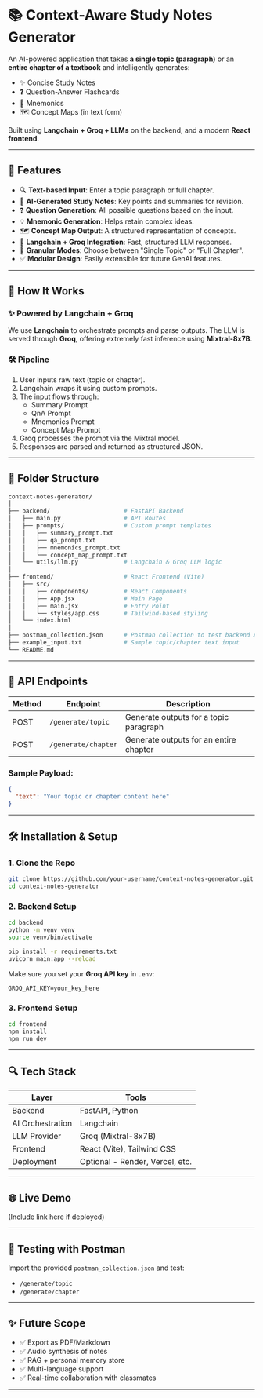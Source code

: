 


# 📚 Context-Aware Study Notes Generator

An AI-powered application that takes **a single topic (paragraph)** or an **entire chapter of a textbook** and intelligently generates:

- ✨ Concise Study Notes
- ❓ Question-Answer Flashcards
- 🧠 Mnemonics
- 🗺️ Concept Maps (in text form)

Built using **Langchain + Groq + LLMs** on the backend, and a modern **React frontend**.

---

## 🚀 Features

- 🔍 **Text-based Input**: Enter a topic paragraph or full chapter.
- 🧾 **AI-Generated Study Notes**: Key points and summaries for revision.
- ❓ **Question Generation**: All possible questions based on the input.
- 💡 **Mnemonic Generation**: Helps retain complex ideas.
- 🗺️ **Concept Map Output**: A structured representation of concepts.
- 🔗 **Langchain + Groq Integration**: Fast, structured LLM responses.
- 🎯 **Granular Modes**: Choose between "Single Topic" or "Full Chapter".
- ✅ **Modular Design**: Easily extensible for future GenAI features.

---

## 🧠 How It Works

### ✨ Powered by Langchain + Groq

We use **Langchain** to orchestrate prompts and parse outputs. The LLM is served through **Groq**, offering extremely fast inference using **Mixtral-8x7B**.

### 🛠️ Pipeline

1. User inputs raw text (topic or chapter).
2. Langchain wraps it using custom prompts.
3. The input flows through:
   - Summary Prompt
   - QnA Prompt
   - Mnemonics Prompt
   - Concept Map Prompt
4. Groq processes the prompt via the Mixtral model.
5. Responses are parsed and returned as structured JSON.

---

## 🧱 Folder Structure

```bash
context-notes-generator/
│
├── backend/                     # FastAPI Backend
│   ├── main.py                  # API Routes
│   ├── prompts/                 # Custom prompt templates
│   │   ├── summary_prompt.txt
│   │   ├── qa_prompt.txt
│   │   ├── mnemonics_prompt.txt
│   │   └── concept_map_prompt.txt
│   └── utils/llm.py             # Langchain & Groq LLM logic
│
├── frontend/                    # React Frontend (Vite)
│   ├── src/
│   │   ├── components/          # React Components
│   │   ├── App.jsx              # Main Page
│   │   ├── main.jsx             # Entry Point
│   │   └── styles/app.css       # Tailwind-based styling
│   └── index.html
│
├── postman_collection.json      # Postman collection to test backend APIs
├── example_input.txt            # Sample topic/chapter text input
└── README.md
```

---

## 🧪 API Endpoints

| Method | Endpoint      | Description                           |
|--------|---------------|---------------------------------------|
| POST   | `/generate/topic`   | Generate outputs for a topic paragraph |
| POST   | `/generate/chapter` | Generate outputs for an entire chapter |

### Sample Payload:
```json
{
  "text": "Your topic or chapter content here"
}
```

---

## 🛠️ Installation & Setup

### 1. Clone the Repo
```bash
git clone https://github.com/your-username/context-notes-generator.git
cd context-notes-generator
```

### 2. Backend Setup

```bash
cd backend
python -m venv venv
source venv/bin/activate

pip install -r requirements.txt
uvicorn main:app --reload
```

Make sure you set your **Groq API key** in `.env`:

```
GROQ_API_KEY=your_key_here
```

### 3. Frontend Setup

```bash
cd frontend
npm install
npm run dev
```

---

## 🔍 Tech Stack

| Layer         | Tools |
|---------------|-------|
| Backend       | FastAPI, Python |
| AI Orchestration | Langchain |
| LLM Provider  | Groq (Mixtral-8x7B) |
| Frontend      | React (Vite), Tailwind CSS |
| Deployment    | Optional - Render, Vercel, etc. |

---

## 🌐 Live Demo

(Include link here if deployed)

---

## 🧪 Testing with Postman

Import the provided `postman_collection.json` and test:

- `/generate/topic`
- `/generate/chapter`

---

## ✨ Future Scope

- ✅ Export as PDF/Markdown
- ✅ Audio synthesis of notes
- ✅ RAG + personal memory store
- ✅ Multi-language support
- ✅ Real-time collaboration with classmates

---
